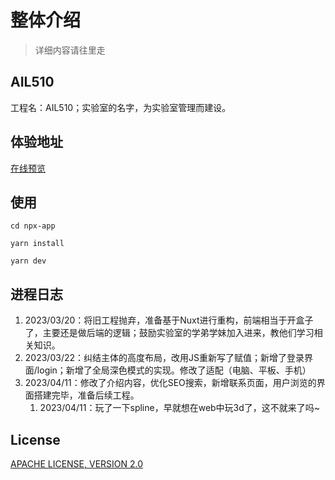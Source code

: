 # 整体介绍
> 详细内容请往里走

## AIL510
工程名：AIL510；实验室的名字，为实验室管理而建设。

## 体验地址
[在线预览](http://chengyunlai.top:3000/)

## 使用
```
cd npx-app
```

```
yarn install
```

```
yarn dev
``` 

## 进程日志
1. 2023/03/20：将旧工程抛弃，准备基于Nuxt进行重构，前端相当于开盒子了，主要还是做后端的逻辑；鼓励实验室的学弟学妹加入进来，教他们学习相关知识。
1. 2023/03/22：纠结主体的高度布局，改用JS重新写了赋值；新增了登录界面/login；新增了全局深色模式的实现。修改了适配（电脑、平板、手机）
1. 2023/04/11：修改了介绍内容，优化SEO搜索，新增联系页面，用户浏览的界面搭建完毕，准备后续工程。
    1. 2023/04/11：玩了一下spline，早就想在web中玩3d了，这不就来了吗~
## License
[APACHE LICENSE, VERSION 2.0](./LICENSE)
